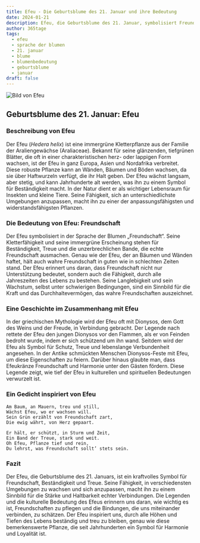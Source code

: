 ```yaml
---
title: Efeu - Die Geburtsblume des 21. Januar und ihre Bedeutung
date: 2024-01-21
description: Efeu, die Geburtsblume des 21. Januar, symbolisiert Freundschaft. Erfahre mehr über ihre Geschichte, Bedeutung und Symbolik in der Sprache der Blumen.
author: 365tage
tags:
  - efeu
  - sprache der blumen
  - 21. januar
  - blume
  - blumenbedeutung
  - geburtsblume
  - januar
draft: false
---
```


![Bild von Efeu](https://cdn.pixabay.com/photo/2017/03/05/18/09/texture-2119303_640.jpg#center)


## Geburtsblume des 21. Januar: Efeu

### Beschreibung von Efeu

Der Efeu (_Hedera helix_) ist eine immergrüne Kletterpflanze aus der Familie der Araliengewächse (Araliaceae). Bekannt für seine glänzenden, tiefgrünen Blätter, die oft in einer charakteristischen herz- oder lappigen Form wachsen, ist der Efeu in ganz Europa, Asien und Nordafrika verbreitet. Diese robuste Pflanze kann an Wänden, Bäumen und Böden wachsen, da sie über Haftwurzeln verfügt, die ihr Halt geben. Der Efeu wächst langsam, aber stetig, und kann Jahrhunderte alt werden, was ihn zu einem Symbol für Beständigkeit macht. In der Natur dient er als wichtiger Lebensraum für Insekten und kleine Tiere. Seine Fähigkeit, sich an unterschiedlichste Umgebungen anzupassen, macht ihn zu einer der anpassungsfähigsten und widerstandsfähigsten Pflanzen.

### Die Bedeutung von Efeu: Freundschaft

Der Efeu symbolisiert in der Sprache der Blumen „Freundschaft“. Seine Kletterfähigkeit und seine immergrüne Erscheinung stehen für Beständigkeit, Treue und die unzerbrechlichen Bande, die echte Freundschaft ausmachen. Genau wie der Efeu, der an Bäumen und Wänden haftet, hält auch wahre Freundschaft in guten wie in schlechten Zeiten stand. Der Efeu erinnert uns daran, dass Freundschaft nicht nur Unterstützung bedeutet, sondern auch die Fähigkeit, durch alle Jahreszeiten des Lebens zu bestehen. Seine Langlebigkeit und sein Wachstum, selbst unter schwierigen Bedingungen, sind ein Sinnbild für die Kraft und das Durchhaltevermögen, das wahre Freundschaften auszeichnet.

### Eine Geschichte im Zusammenhang mit Efeu

In der griechischen Mythologie wird der Efeu oft mit Dionysos, dem Gott des Weins und der Freude, in Verbindung gebracht. Der Legende nach rettete der Efeu den jungen Dionysos vor den Flammen, als er von Feinden bedroht wurde, indem er sich schützend um ihn wand. Seitdem wird der Efeu als Symbol für Schutz, Treue und lebenslange Verbundenheit angesehen. In der Antike schmückten Menschen Dionysos-Feste mit Efeu, um diese Eigenschaften zu feiern. Darüber hinaus glaubte man, dass Efeukränze Freundschaft und Harmonie unter den Gästen fördern. Diese Legende zeigt, wie tief der Efeu in kulturellen und spirituellen Bedeutungen verwurzelt ist.

### Ein Gedicht inspiriert von Efeu

```
Am Baum, an Mauern, treu und still,  
Wächst Efeu, wo er wachsen will.  
Sein Grün erzählt von Freundschaft zart,  
Die ewig währt, von Herz gepaart.  

Er hält, er schützt, in Sturm und Zeit,  
Ein Band der Treue, stark und weit.  
Oh Efeu, Pflanze tief und rein,  
Du lehrst, was Freundschaft sollt’ stets sein.  
```

### Fazit

Der Efeu, die Geburtsblume des 21. Januars, ist ein kraftvolles Symbol für Freundschaft, Beständigkeit und Treue. Seine Fähigkeit, in verschiedensten Umgebungen zu wachsen und sich anzupassen, macht ihn zu einem Sinnbild für die Stärke und Haltbarkeit echter Verbindungen. Die Legenden und die kulturelle Bedeutung des Efeus erinnern uns daran, wie wichtig es ist, Freundschaften zu pflegen und die Bindungen, die uns miteinander verbinden, zu schätzen. Der Efeu inspiriert uns, durch alle Höhen und Tiefen des Lebens beständig und treu zu bleiben, genau wie diese bemerkenswerte Pflanze, die seit Jahrhunderten ein Symbol für Harmonie und Loyalität ist.